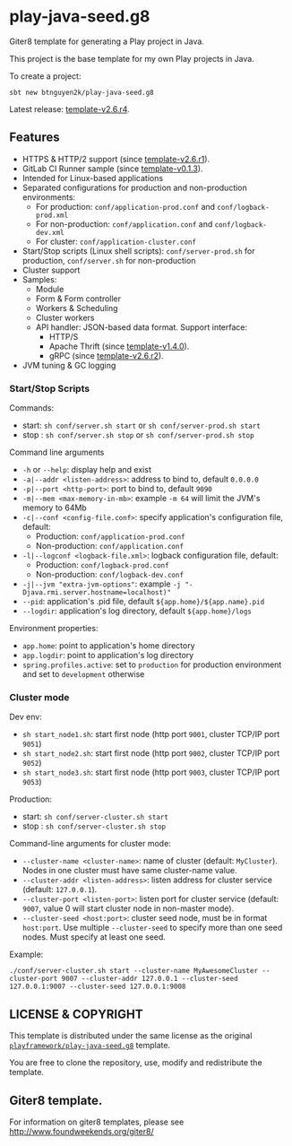 # play-java-seed.g8

Giter8 template for generating a Play project in Java.

This project is the base template for my own Play projects in Java.

To create a project:

```
sbt new btnguyen2k/play-java-seed.g8
```

Latest release: [template-v2.6.r4](RELEASE-NOTES.md).

## Features

- HTTPS & HTTP/2 support (since [template-v2.6.r1](RELEASE-NOTES.md)).
- GitLab CI Runner sample (since [template-v0.1.3](RELEASE-NOTES.md)).
- Intended for Linux-based applications
- Separated configurations for production and non-production environments:
  - For production: `conf/application-prod.conf` and `conf/logback-prod.xml`
  - For non-production: `conf/application.conf` and `conf/logback-dev.xml`
  - For cluster: `conf/application-cluster.conf`
- Start/Stop scripts (Linux shell scripts): `conf/server-prod.sh` for production, `conf/server.sh` for non-production
- Cluster support
- Samples:
  - Module
  - Form & Form controller
  - Workers & Scheduling
  - Cluster workers
  - API handler: JSON-based data format. Support interface:
    - HTTP/S
    - Apache Thrift (since [template-v1.4.0](RELEASE-NOTES.md)).
    - gRPC (since [template-v2.6.r2](RELEASE-NOTES.md)).
- JVM tuning & GC logging

### Start/Stop Scripts

Commands:

- start: `sh conf/server.sh start` or `sh conf/server-prod.sh start`
- stop : `sh conf/server.sh stop` or `sh conf/server-prod.sh stop`

Command line arguments

- `-h` or `--help`: display help and exist
- `-a|--addr <listen-address>`: address to bind to, default `0.0.0.0`
- `-p|--port <http-port>`: port to bind to, default `9090`
- `-m|--mem <max-memory-in-mb>`: example `-m 64` will limit the JVM's memory to 64Mb
- `-c|--conf <config-file.conf>`: specify application's configuration file, default:
  - Production: `conf/application-prod.conf`
  - Non-production: `conf/application.conf`
- `-l|--logconf <logback-file.xml>`: logback configuration file, default:
  - Production: `conf/logback-prod.conf`
  - Non-production: `conf/logback-dev.conf`
- `-j|--jvm "extra-jvm-options"`: example `-j "-Djava.rmi.server.hostname=localhost)"`
- `--pid`: application's .pid file, default `${app.home}/${app.name}.pid`
- `--logdir`: application's log directory, default `${app.home}/logs`

Environment properties:

- `app.home`: point to application's home directory
- `app.logdir`: point to application's log directory
- `spring.profiles.active`: set to `production` for production environment and set to `development` otherwise

### Cluster mode

Dev env:

- `sh start_node1.sh`: start first node (http port `9001`, cluster TCP/IP port `9051`)
- `sh start_node2.sh`: start first node (http port `9002`, cluster TCP/IP port `9052`)
- `sh start_node3.sh`: start first node (http port `9003`, cluster TCP/IP port `9053`)


Production:

- start: `sh conf/server-cluster.sh start`
- stop : `sh conf/server-cluster.sh stop`

Command-line arguments for cluster mode:

- `--cluster-name <cluster-name>`: name of cluster (default: `MyCluster`). Nodes in one cluster must have same cluster-name value.
- `--cluster-addr <listen-address>`: listen address for cluster service (default: `127.0.0.1`).
- `--cluster-port <listen-port>`: listen port for cluster service (default: `9007`, value 0 will start cluster node in non-master mode).
- `--cluster-seed <host:port>`: cluster seed node, must be in format `host:port`. Use multiple `--cluster-seed` to specify more than one seed nodes. Must specify at least one seed.

Example:

`./conf/server-cluster.sh start --cluster-name MyAwesomeCluster --cluster-port 9007 --cluster-addr 127.0.0.1 --cluster-seed 127.0.0.1:9007 --cluster-seed 127.0.0.1:9008`


## LICENSE & COPYRIGHT

This template is distributed under the same license as the original [`playframework/play-java-seed.g8`](https://github.com/playframework/play-java-seed.g8) template.

You are free to clone the repository, use, modify and redistribute the template.


## Giter8 template. 

For information on giter8 templates, please see http://www.foundweekends.org/giter8/

